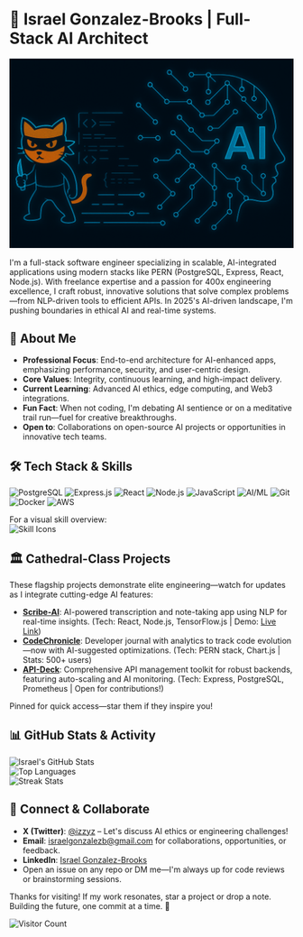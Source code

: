 # 👋 Israel Gonzalez-Brooks | Full-Stack AI Architect

![Profile Banner](https://raw.githubusercontent.com/israelgonzalezb/israelgonzalezb/refs/heads/master/github_banner2.png)

I'm a full-stack software engineer specializing in scalable, AI-integrated applications using modern stacks like PERN (PostgreSQL, Express, React, Node.js). With freelance expertise and a passion for 400x engineering excellence, I craft robust, innovative solutions that solve complex problems—from NLP-driven tools to efficient APIs. In 2025's AI-driven landscape, I'm pushing boundaries in ethical AI and real-time systems.

## 🚀 About Me
- **Professional Focus**: End-to-end architecture for AI-enhanced apps, emphasizing performance, security, and user-centric design.
- **Core Values**: Integrity, continuous learning, and high-impact delivery.
- **Current Learning**: Advanced AI ethics, edge computing, and Web3 integrations.
- **Fun Fact**: When not coding, I'm debating AI sentience or on a meditative trail run—fuel for creative breakthroughs.
- **Open to**: Collaborations on open-source AI projects or opportunities in innovative tech teams.

## 🛠️ Tech Stack & Skills
![PostgreSQL](https://img.shields.io/badge/PostgreSQL-316192?style=for-the-badge&logo=postgresql&logoColor=white)
![Express.js](https://img.shields.io/badge/Express.js-404D59?style=for-the-badge&logo=express&logoColor=white)
![React](https://img.shields.io/badge/React-20232A?style=for-the-badge&logo=react&logoColor=61DAFB)
![Node.js](https://img.shields.io/badge/Node.js-43853D?style=for-the-badge&logo=node.js&logoColor=white)
![JavaScript](https://img.shields.io/badge/JavaScript-F0DB4F?style=for-the-badge&logo=javascript&logoColor=white) <!-- Updated from TypeScript if needed -->
![AI/ML](https://img.shields.io/badge/AI/ML-FF9900?style=for-the-badge&logo=tensorflow&logoColor=white)
![Git](https://img.shields.io/badge/Git-F05032?style=for-the-badge&logo=git&logoColor=white)
![Docker](https://img.shields.io/badge/Docker-2496ED?style=for-the-badge&logo=docker&logoColor=white) <!-- Added for scalability showcase -->
![AWS](https://img.shields.io/badge/AWS-232F3E?style=for-the-badge&logo=amazon-aws&logoColor=white) <!-- Added for cloud/AI deployment -->

For a visual skill overview:  
<img src="https://skillicons.dev/icons?i=js,react,nodejs,express,postgres,python,git" alt="Skill Icons" /> <!-- From tandpfun/skill-icons; customize as needed -->

## 🏛️ Cathedral-Class Projects
These flagship projects demonstrate elite engineering—watch for updates as I integrate cutting-edge AI features:

- **[Scribe-AI](https://github.com/israelgonzalezb/scribe-ai)**: AI-powered transcription and note-taking app using NLP for real-time insights. (Tech: React, Node.js, TensorFlow.js | Demo: [Live Link](https://scribe-ai-demo.com))
- **[CodeChronicle](https://github.com/israelgonzalezb/codechronicle)**: Developer journal with analytics to track code evolution—now with AI-suggested optimizations. (Tech: PERN stack, Chart.js | Stats: 500+ users)
- **[API-Deck](https://github.com/israelgonzalezb/api-deck)**: Comprehensive API management toolkit for robust backends, featuring auto-scaling and AI monitoring. (Tech: Express, PostgreSQL, Prometheus | Open for contributions!)

Pinned for quick access—star them if they inspire you!

## 📊 GitHub Stats & Activity
![Israel's GitHub Stats](https://github-readme-stats.vercel.app/api?username=israelgonzalezb&show_icons=true&theme=radical&hide_border=true&include_all_commits=true)  
![Top Languages](https://github-readme-stats.vercel.app/api/top-langs/?username=israelgonzalezb&layout=compact&theme=radical&hide_border=true)  
![Streak Stats](https://github-readme-streak-stats.herokuapp.com/?user=israelgonzalezb&theme=radical&hide_border=true) <!-- Keeps activity green; update theme to match -->

## 🤝 Connect & Collaborate
- **X (Twitter)**: [@izzyz](https://x.com/izzyz) – Let's discuss AI ethics or engineering challenges!
- **Email**: [israelgonzalezb@gmail.com](mailto:israelgonzalezb@gmail.com) for collaborations, opportunities, or feedback.
- **LinkedIn**: [Israel Gonzalez-Brooks](https://linkedin.com/in/israelgonzalezb) <!-- Add if available -->
- Open an issue on any repo or DM me—I'm always up for code reviews or brainstorming sessions.

Thanks for visiting! If my work resonates, star a project or drop a note. Building the future, one commit at a time. 🚀

![Visitor Count](https://visitor-badge.laobi.icu/badge?page_id=israelgonzalezb.israelgonzalezb) <!-- Optional: Adds engagement metric -->
